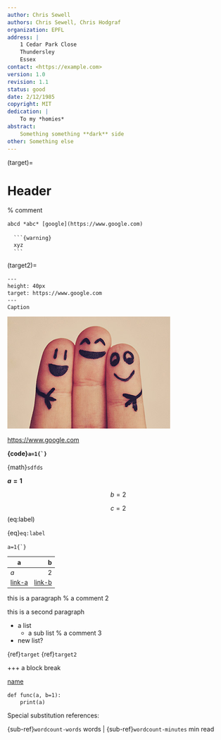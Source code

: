 ```yaml
---
author: Chris Sewell
authors: Chris Sewell, Chris Hodgraf
organization: EPFL
address: |
    1 Cedar Park Close
    Thundersley
    Essex
contact: <https://example.com>
version: 1.0
revision: 1.1
status: good
date: 2/12/1985
copyright: MIT
dedication: |
    To my *homies*
abstract:
    Something something **dark** side
other: Something else
---
```


(target)=

# Header

% comment

````{note}
abcd *abc* [google](https://www.google.com)

  ```{warning}
  xyz
  ```

````

(target2)=

```{figure} example.jpg
---
height: 40px
target: https://www.google.com
---
Caption
```

![*alternative text*](example.jpg)

<https://www.google.com>

**{code}`` a=1{`} ``**

{math}`sdfds`

**$a=1$**

$$b=2$$

$$c=2$$ (eq:label)

{eq}`eq:label`

`` a=1{`} ``

| a   | b |
|-----|--:|
| *a* | 2 |
| [link-a](https://google.com) | [link-b](https://python.org) |

this
is
a
paragraph
% a comment 2

this is a second paragraph

- a list
  - a sub list
% a comment 3
- new list?

{ref}`target`  {ref}`target2`

+++ a block break

[name][key]

[key]: https://www.google.com "a title"

```
def func(a, b=1):
    print(a)
```

Special substitution references:

{sub-ref}`wordcount-words` words | {sub-ref}`wordcount-minutes` min read
